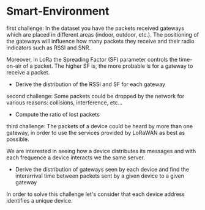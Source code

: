 # Smart-Environment

first challenge:
In the dataset you have the packets received gateways which are placed in different areas (indoor, outdoor, etc.). The positioning of the gateways will influence how many packets they receive and their radio indicators such as RSSI and SNR.

Moreover, in LoRa the Spreading Factor (SF) parameter controls the time-on-air of a packet. The higher SF is, the more probable is for a gateway to receive a packet.

- Derive the distribution of the RSSI and SF for each gateway

second challenge:
Some packets could be dropped by the network for various reasons: collisions, interference, etc…

- Compute the ratio of lost packets

third challenge:
The packets of a device could be heard by more than one gateway, in order to use the services provided by LoRaWAN as best as possible.

We are interested in seeing how a device distributes its messages and with each frequence a device interacts we the same server.

- Derive the distribution of gateways seen by each device and find the interarrival time between packets sent by a given device to a given gateway

In order to solve this challenge let's consider that each device address identifies a unique device.

